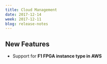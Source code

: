 ```yaml
---
title: Cloud Management
date: 2017-12-14
week: 2017-12-11
blog: release-notes
---
```


## New Features

* Support for **F1 FPGA instance type in AWS**

